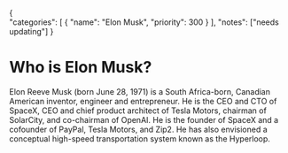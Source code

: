 {    
    "categories": [
        {
            "name": "Elon Musk",
            "priority": 300
        }
    ],
    "notes": ["needs updating"]
}

# Who is Elon Musk?

Elon Reeve Musk (born June 28, 1971) is a South Africa-born, Canadian American inventor, engineer and entrepreneur. He is the CEO and CTO of SpaceX, CEO and chief product architect of Tesla Motors, chairman of SolarCity, and co-chairman of OpenAI. He is the founder of SpaceX and a cofounder of PayPal, Tesla Motors, and Zip2. He has also envisioned a conceptual high-speed transportation system known as the Hyperloop.
